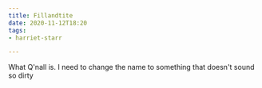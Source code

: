 ```yaml
---
title: Fillandtite
date: 2020-11-12T18:20
tags:
- harriet-starr

---
```


What Q'nall is. I need to change the name to something that doesn't sound so
dirty
